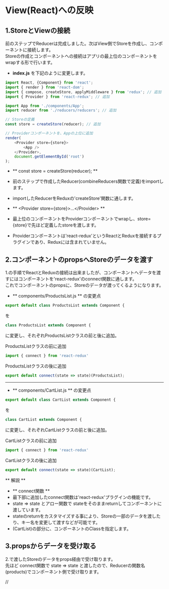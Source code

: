 # View(React)への反映

## 1.StoreとViewの接続

前のステップでReducerは完成しました。次はView側でStoreを作成し、コンポーネントに接続します。  
Storeの作成とコンポーネントへの接続はアプリの最上位のコンポーネントをwrapする形で行います。

- **index.js** を下記のように変更します。

```js
import React, {Component} from 'react';
import { render } from 'react-dom';
import { compose, createStore, applyMiddleware } from 'redux'; // 追加
import { Provider } from 'react-redux'; // 追加

import App from './components/App';
import reducer from './reducers/reducers'; // 追加

// Storeの定義
const store = createStore(reducer); // 追加

// Providerコンポーネントを、Appの上位に追加
render(
    <Provider store={store}>
        <App />
    </Provider>,
    document.getElementById('root')
);
```

- ** const store = createStore(reducer); **
 - 前のステップで作成したReducer(combineReducers関数で定義)をimportします。
 - importしたReducerをReduxの'createStore'関数に通します。

- ** &lt;Provider store={store}&gt;...&lt;/Provider&gt; **
 - 最上位のコンポーネントをProviderコンポーネントでwrapし、store={store}で先ほど定義したstoreを渡します。
 - Providerコンポーネントは'react-redux'というReactとReduxを接続するプラグインであり、Reduxには含まれていません。

## 2.コンポーネントのpropsへStoreのデータを渡す

1.の手順でReactとReduxの接続は出来ましたが、コンポーネントへデータを渡すにはコンポーネントを'react-redux'のconnect関数に通します。  
これでコンポーネントのpropsに、Storeのデータが渡ってくるようになります。

- ** components/ProductsList.js ** の変更点

```js
export default class ProductsList extends Component {
```

を

```js
class ProductsList extends Component {
```

に変更し、それぞれProductsListクラスの前と後に追加。

ProductsListクラスの前に追加

```js
import { connect } from 'react-redux'
```

ProductsListクラスの後に追加

```js
export default connect(state => state)(ProductsList);
```

- - -

- ** components/CartList.js ** の変更点

```js
export default class CartList extends Component {
```

を

```js
class CartList extends Component {
```

に変更し、それぞれCartListクラスの前と後に追加。

CartListクラスの前に追加

```js
import { connect } from 'react-redux'
```

CartListクラスの後に追加

```js
export default connect(state => state)(CartList);
```

** 解説 **
- ** connect関数 **
 - 最下部に追加したconnect関数は'react-redux'プラグインの機能です。
 - state => state とアロー関数で stateをそのままreturnしてコンポーネントに渡しています。
 - stateのreturnをカスタマイズする事により、Storeの一部のデータを渡したり、キー名を変更して渡すなどが可能です。
 - (CartList)の部分に、コンポーネントのClassを指定します。

## 3.propsからデータを受け取る

2.で渡したStoreのデータをprops経由で受け取ります。  
先ほど connect関数で state => state と渡したので、Reducerの関数名(products)でコンポーネント側で受け取ります。  



//

